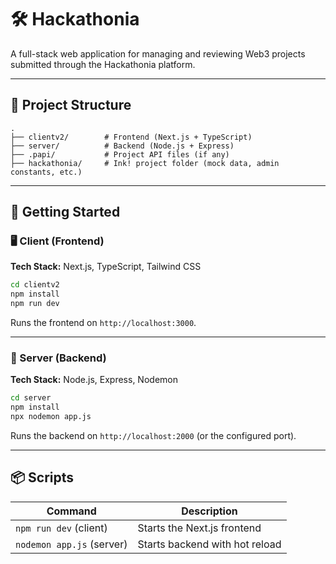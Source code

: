 # 🛠️ Hackathonia

A full-stack web application for managing and reviewing Web3 projects submitted through the Hackathonia platform.

---

## 🧱 Project Structure

```
.
├── clientv2/        # Frontend (Next.js + TypeScript)
├── server/          # Backend (Node.js + Express)
├── .papi/           # Project API files (if any)
├── hackathonia/     # Ink! project folder (mock data, admin constants, etc.)
```

---

## 🚀 Getting Started

### 🖥️ Client (Frontend)

**Tech Stack:** Next.js, TypeScript, Tailwind CSS

```bash
cd clientv2
npm install
npm run dev
```

Runs the frontend on `http://localhost:3000`.

---

### 🔌 Server (Backend)

**Tech Stack:** Node.js, Express, Nodemon

```bash
cd server
npm install
npx nodemon app.js
```

Runs the backend on `http://localhost:2000` (or the configured port).

---

## 📦 Scripts

| Command                   | Description                  |
|---------------------------|------------------------------|
| `npm run dev` (client)    | Starts the Next.js frontend  |
| `nodemon app.js` (server) | Starts backend with hot reload |

